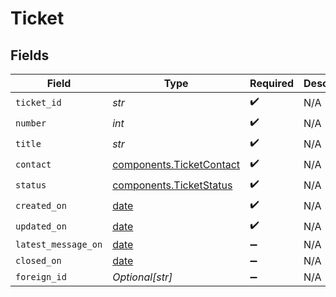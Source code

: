 # Ticket


## Fields

| Field                                                                | Type                                                                 | Required                                                             | Description                                                          |
| -------------------------------------------------------------------- | -------------------------------------------------------------------- | -------------------------------------------------------------------- | -------------------------------------------------------------------- |
| `ticket_id`                                                          | *str*                                                                | :heavy_check_mark:                                                   | N/A                                                                  |
| `number`                                                             | *int*                                                                | :heavy_check_mark:                                                   | N/A                                                                  |
| `title`                                                              | *str*                                                                | :heavy_check_mark:                                                   | N/A                                                                  |
| `contact`                                                            | [components.TicketContact](../../models/components/ticketcontact.md) | :heavy_check_mark:                                                   | N/A                                                                  |
| `status`                                                             | [components.TicketStatus](../../models/components/ticketstatus.md)   | :heavy_check_mark:                                                   | N/A                                                                  |
| `created_on`                                                         | [date](https://docs.python.org/3/library/datetime.html#date-objects) | :heavy_check_mark:                                                   | N/A                                                                  |
| `updated_on`                                                         | [date](https://docs.python.org/3/library/datetime.html#date-objects) | :heavy_check_mark:                                                   | N/A                                                                  |
| `latest_message_on`                                                  | [date](https://docs.python.org/3/library/datetime.html#date-objects) | :heavy_minus_sign:                                                   | N/A                                                                  |
| `closed_on`                                                          | [date](https://docs.python.org/3/library/datetime.html#date-objects) | :heavy_minus_sign:                                                   | N/A                                                                  |
| `foreign_id`                                                         | *Optional[str]*                                                      | :heavy_minus_sign:                                                   | N/A                                                                  |